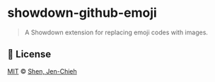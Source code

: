 

# showdown-github-emoji
> A Showdown extension for replacing emoji codes with images.

## :scroll: License

[MIT]() © [Shen, Jen-Chieh]()
